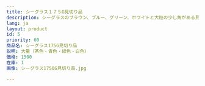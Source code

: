 ```yaml
---
title: シーグラス１７５G見切り品
description: シーグラスのブラウン、ブルー、グリーン、ホワイトと大粒の少し角がある見切り品
lang: ja
layout: product
id: 5
priority: 60
商品名: シーグラス175G見切り品
説明: 大量（茶色・青色・緑色・白色）
価格: 1500
在庫: 1
画像: シーグラス1750G見切り品.jpg

---
```


